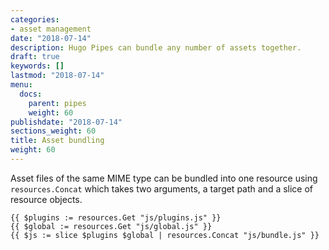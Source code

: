 ```yaml
---
categories:
- asset management
date: "2018-07-14"
description: Hugo Pipes can bundle any number of assets together.
draft: true
keywords: []
lastmod: "2018-07-14"
menu:
  docs:
    parent: pipes
    weight: 60
publishdate: "2018-07-14"
sections_weight: 60
title: Asset bundling
weight: 60
---
```


Asset files of the same MIME type can be bundled into one resource using `resources.Concat` which takes two arguments, a target path and a slice of resource objects.

```go-html-template
{{ $plugins := resources.Get "js/plugins.js" }}
{{ $global := resources.Get "js/global.js" }}
{{ $js := slice $plugins $global | resources.Concat "js/bundle.js" }}
```
